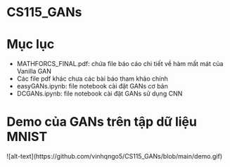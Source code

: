 # CS115_GANs
<h1>Mục lục</h1>
<ul>
  <li>MATHFORCS_FINAL.pdf: chứa file báo cáo chi tiết về hàm mất mát của Vanilla GAN </li>
  <li>Các file pdf khác chưa các bài báo tham khảo chính</li>
  <li>easyGANs.ipynb: file notebook cài đặt GANs cơ bản</li>
  <li>DCGANs.ipynb: file notebook cài đặt GANs sử dụng CNN</li>
</ul>
<h1>Demo của GANs trên tập dữ liệu MNIST</h1>
![alt-text](https://github.com/vinhqngo5/CS115_GANs/blob/main/demo.gif)
